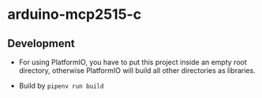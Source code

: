 # arduino-mcp2515-c

## Development

- For using PlatformIO, you have to put this project inside an empty root directory, otherwise PlatformIO will build all other directories as libraries.

- Build by ```pipenv run build```
